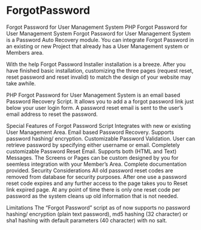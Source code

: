 # ForgotPassword
Forgot Password for User Management System
PHP Forgot Password for User Management System
Forgot Password for User Management System is a Password Auto Recovery module. You can integrate Forgot Password in an existing or new Project that already has a User Management system or Members area.

With the help Forgot Password Installer installation is a breeze. After you have finished basic installation, customizing the three pages (request reset, reset password and reset invalid) to match the design of your website may take awhile.

PHP Forgot Password for User Management System is an email based Password Recovery Script. It allows you to add a a forgot password link just below your user login form. A password reset email is sent to the user’s email address to reset the password.

Special Features of Forgot Password Script
Integrates with new or existing User Management Area.
Email based Password Recovery.
Supports password hashing/ encryption.
Customizable Password Validation.
User can retrieve password by specifying either username or email.
Completely customizable Password Reset Email.
Supports both (HTML and Text) Messages.
The Screens or Pages can be custom designed by you for seemless integration with your Member’s Area.
Complete documentation provided.
Security Considerations
All old password reset codes are removed from database for security purposes.
After one use a password reset code expires and any further access to the page takes you to Reset link expired page.
At any point of time there is only one reset code per password as the system cleans up old information that is not needed.

Limitations
The “Forgot Password” script as of now supports no password hashing/ encryption (plain text password), md5 hashing (32 character) or sha1 hashing with default parameters (40 character) with no salt.
